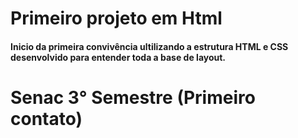 # Primeiro projeto em Html

<h4>Inicio da primeira convivência ultilizando a estrutura HTML e CSS desenvolvido para entender toda a base de layout.</h4>
<h1>Senac 3° Semestre (Primeiro contato)</h1>
